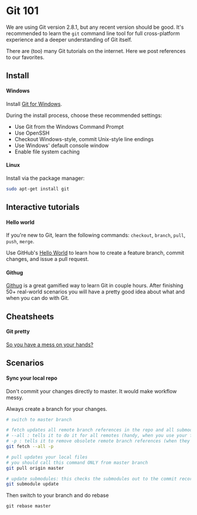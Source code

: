 # Git 101

We are using Git version 2.8.1, but any recent version should be good.
It's recommended to learn the `git` command line tool for full
cross-platform experience and a deeper understanding of Git itself.

There are (too) many Git tutorials on the internet. Here we post
references to our favorites.

## Install

#### Windows

Install [Git for Windows][].

During the install process, choose these recommended settings:

* Use Git from the Windows Command Prompt
* Use OpenSSH
* Checkout Windows-style, commit Unix-style line endings
* Use Windows' default console window
* Enable file system caching

[Git for Windows]: https://git-scm.com/download/win

#### Linux

Install via the package manager:

```sh
sudo apt-get install git
```

## Interactive tutorials

#### Hello world

If you're new to Git, learn the following commands: `checkout`, `branch`,
`pull`, `push`, `merge`.

Use GitHub's [Hello World][] to learn how to create a feature branch, commit
changes, and issue a pull request.

[hello world]: https://guides.github.com/activities/hello-world/

#### Githug

[Githug](https://github.com/Gazler/githug) is a great gamified way to
learn Git in couple hours. After finishing 50+ real-world scenarios
you will have a pretty good idea about what and when you can do with
Git.

## Cheatsheets

#### Git pretty

[So you have a mess on your hands?](http://justinhileman.info/article/git-pretty/)

## Scenarios

#### Sync your local repo

Don't commit your changes directly to master.
It would make workflow messy.

Always create a branch for your changes.

```sh
# switch to master branch

# fetch updates all remote branch references in the repo and all submodules
# --all : tells it to do it for all remotes (handy, when you use your fork)
# -p : tells it to remove obsolete remote branch references (when they are removed from remote)
git fetch --all -p

# pull updates your local files
# you should call this command ONLY from master branch
git pull origin master

# update submodules: this checks the submodules out to the commit recorded in the superproject
git submodule update
```

Then switch to your branch and do rebase

```
git rebase master
```

